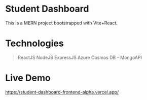 # Student Dashboard
This is a MERN project bootstrapped with Vite+React.

# Technologies
>ReactJS
>NodeJS
>ExpressJS
>Azure Cosmos DB - MongoAPI

# Live Demo
https://student-dashboard-frontend-alpha.vercel.app/
